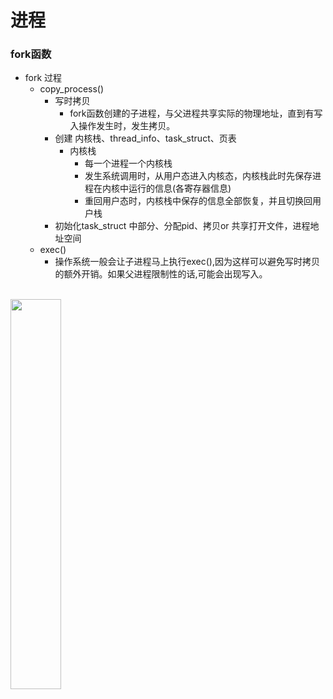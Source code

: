 进程
==========
### fork函数<br>
- fork 过程
  - copy_process()
    - 写时拷贝
      - fork函数创建的子进程，与父进程共享实际的物理地址，直到有写入操作发生时，发生拷贝。
    - 创建 内核栈、thread_info、task_struct、页表
      - 内核栈
        - 每一个进程一个内核栈
        - 发生系统调用时，从用户态进入内核态，内核栈此时先保存进程在内核中运行的信息(各寄存器信息)
        - 重回用户态时，内核栈中保存的信息全部恢复，并且切换回用户栈
    - 初始化task_struct 中部分、分配pid、拷贝or 共享打开文件，进程地址空间
  - exec() 
    - 操作系统一般会让子进程马上执行exec(),因为这样可以避免写时拷贝的额外开销。如果父进程限制性的话,可能会出现写入。
<br>
<img src="https://images2018.cnblogs.com/blog/811006/201808/811006-20180830003940650-697839528.png" width="40%"/>
  



